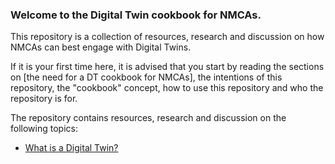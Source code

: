 ### Welcome to the Digital Twin cookbook for NMCAs. 

This repository is a collection of resources, research and discussion on how NMCAs can best engage with Digital Twins. 

If it is your first time here, it is advised that you start by reading the sections on [the need for a DT cookbook for NMCAs], the intentions of this repository, the "cookbook" concept, how to use this repository and who the repository is for. 

The repository contains resources, research and discussion on the following topics: 
- [What is a Digital Twin?](what-is-a-digital-twin/README.md)






